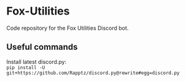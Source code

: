 # Fox-Utilities
Code repository for the Fox Utilities Discord bot.

## Useful commands

Install latest discord.py:<br>
``pip install -U git+https://github.com/Rapptz/discord.py@rewrite#egg=discord.py``
